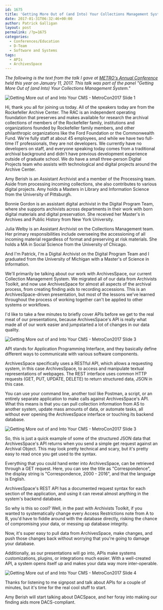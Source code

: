 ```yaml
---
id: 1675
title: 'Getting More Out of (and Into) Your Collections Management System: Introduction and APIs'
date: 2017-01-31T06:32:46+00:00
author: Patrick Galligan
layout: post
permalink: /?p=1675
categories:
  - Conferences/Education
  - D-Team
  - Software and Systems
tags:
  - APIs
  - ArchivesSpace
---
```

_The following is the text from the talk I gave at [METRO's Annual Conference](http://metro.org/events/794/) held this year on January 11, 2017. This talk was part of the panel "Getting More Out of (and Into) Your Collections Management System."_

<!--more-->

![Getting More out of and Into Your CMS - MetroCon2017 Slide 1](http://blog.rockarch.org/wp-content/uploads/2017/01/Getting-More-out-of-and-Into-Your-CMS-MetroCon2017-1.jpg)

Hi, thank you all for joining us today. All of the speakers today are from the Rockefeller Archive Center. The RAC is an independent operating foundation that preserves and makes available for research the archival collections of members of the Rockefeller family, institutions and organizations founded by Rockefeller family members, and other philanthropic organizations like the Ford Foundation or the Commonwealth Fund. We're fully staff at about 45 employees, and while we have two full-time IT professionals, they are not developers. We currently have no developers on staff, and everyone speaking today comes from a traditional archival background and didn't have previous development experience outside of graduate school. We do have a small three-person Digital Projects team who assists with technological and digital projects around the Archive Center.

Amy Berish is an Assistant Archivist and a member of the Processing team. Aside from processing incoming collections, she also contributes to various digital projects. Amy holds a Masters in Library and Information Science from the University of Pittsburgh.

Bonnie Gordon is an assistant digital archivist in the Digital Program Team, where she supports archivists across departments in their work with born digital materials and digital preservation. She received her Master's in Archives and Public History from New York University.

Julia Welby is an Assistant Archivist on the Collections Management team. Her primary responsibilities include overseeing the accessioning of all incoming material regardless of format and preserving at risk materials. She holds a MA in Social Science from the University of Chicago.

And I'm Patrick, I'm a Digital Archivist on the Digital Program Team and I graduated from the University of Michigan with a Master's of Science in Information.

We'll primarily be talking about our work with ArchivesSpace, our current Collection Management System. We migrated all of our data from Archivists Toolkit, and now use ArchivesSpace for almost all aspects of the archival process, from creating finding aids to recording accessions. This is an ArchivesSpace-driven presentation, but most of the lessons we've learned throughout the process of working together can't be applied to other systems or workflows.

I'd like to take a few minutes to briefly cover APIs before we get to the real meat of our presentations, because ArchivesSpace's API is really what made all of our work easier and jumpstarted a lot of changes in our data quality.

![Getting More out of and Into Your CMS - MetroCon2017 Slide 3](http://blog.rockarch.org/wp-content/uploads/2017/01/Getting-More-out-of-and-Into-Your-CMS-MetroCon2017-2.jpg)

API stands for Application Programming Interface, and they basically define different ways to communicate with various software components.

ArchivesSpace specifically uses a RESTful API, which allows a requesting system, in this case ArchivesSpace, to access and manipulate textual representations of webpages. The REST interface uses common HTTP requests (GET, PUT, UPDATE, DELETE) to return structured data, JSON in this case.

You can use your command line, another tool like Postman, a script, or an entirely separate application to make calls against ArchivesSpace's API. What this means is that you can pull collection information from AS to another system, update mass amounts of data, or automate tasks, all without ever opening the ArchivesSpace interface or touching its backend database.

![Getting More out of and Into Your CMS - MetroCon2017 Slide 3](http://blog.rockarch.org/wp-content/uploads/2017/01/Getting-More-out-of-and-Into-Your-CMS-MetroCon2017-3.jpg)

So, this is just a quick example of some of the structured JSON data that ArchivesSpace's API returns when you send a simple get request against an Archival Object. This may look pretty technical and scary, but it's pretty easy to read once you get used to the syntax.

Everything that you could hand enter into ArchivesSpace, can be retrieved through a GET request. Here, you can see the title as "Correspondence", the display string is "Correspondence, 2000 - 2016", and that the language is English.

ArchivesSpace's REST API has a documented request syntax for each section of the application, and using it can reveal almost anything in the system's backend database.

So why is this so cool? Well, in the past with Archivists Toolkit, if you wanted to systematically change every Access Restrictions note from A to B, you'd have to fiddle around with the database directly, risking the chance of compromising your data, or messing up database integrity.

Now, it's super easy to pull data from ArchivesSpace, make changes, and push those changes back without worrying that you're going to damage your database.

Additionally, as our presentations will go into, APIs make systems customizations, plugins, or integrations much easier. With a well-created API, a system opens itself up and makes your data way more inter-operable.

![Getting More out of and Into Your CMS - MetroCon2017 Slide 4](http://blog.rockarch.org/wp-content/uploads/2017/01/Getting-More-out-of-and-Into-Your-CMS-MetroCon2017-4.jpg)

Thanks for listening to me signpost and talk about APIs for a couple of minutes, but it's time for the real cool stuff to start.

Amy Berish will start talking about DACSpace, and her foray into making our finding aids more DACS-compliant.
